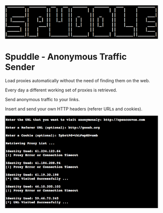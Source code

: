 ![alt tag](https://raw.githubusercontent.com/fsiamp/spuddle/master/resources/logo.png)

# <b>Spuddle - Anonymous Traffic Sender</b>

Load proxies automatically without the need of finding them on the web.

Every day a different working set of proxies is retrieved.

Send anonymous traffic to your links.

Insert and send your own HTTP headers (referer URLs and cookies).

![alt tag](https://raw.githubusercontent.com/fsiamp/spuddle/master/resources/example.png)
